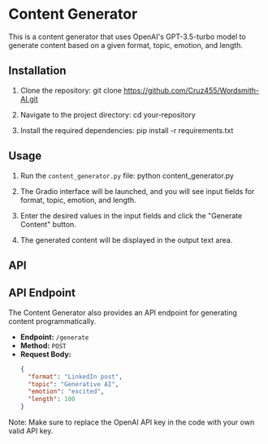 # Content Generator

This is a content generator that uses OpenAI's GPT-3.5-turbo model to generate content based on a given format, topic, emotion, and length.

## Installation

1. Clone the repository:
git clone https://github.com/Cruz455/Wordsmith-AI.git

2. Navigate to the project directory:
cd your-repository

3. Install the required dependencies:
pip install -r requirements.txt

## Usage

1. Run the `content_generator.py` file:
python content_generator.py

2. The Gradio interface will be launched, and you will see input fields for format, topic, emotion, and length.

3. Enter the desired values in the input fields and click the "Generate Content" button.

4. The generated content will be displayed in the output text area.

## API

## API Endpoint

The Content Generator also provides an API endpoint for generating content programmatically.

- **Endpoint:** `/generate`
- **Method:** `POST`
- **Request Body:**
  ```json
  {
    "format": "LinkedIn post",
    "topic": "Generative AI",
    "emotion": "excited",
    "length": 100
  }


Note: Make sure to replace the OpenAI API key in the code with your own valid API key.
